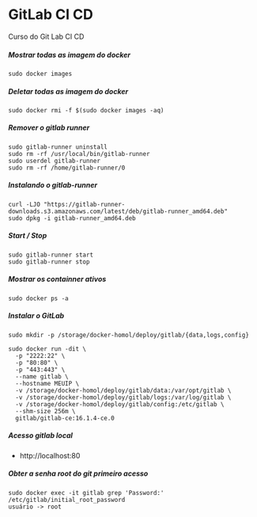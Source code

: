 # GitLab CI CD
Curso do Git Lab CI CD

##### Mostrar todas as imagem do docker 
    sudo docker images

##### Deletar todas as imagem do docker 
    sudo docker rmi -f $(sudo docker images -aq)

##### Remover o gitlab runner
    sudo gitlab-runner uninstall
    sudo rm -rf /usr/local/bin/gitlab-runner
    sudo userdel gitlab-runner
    sudo rm -rf /home/gitlab-runner/0
      
##### Instalando o gitlab-runner
    curl -LJO "https://gitlab-runner-downloads.s3.amazonaws.com/latest/deb/gitlab-runner_amd64.deb"
    sudo dpkg -i gitlab-runner_amd64.deb

##### Start / Stop
    sudo gitlab-runner start
    sudo gitlab-runner stop

##### Mostrar os containner ativos 
    sudo docker ps -a

##### Instalar o GitLab


    sudo mkdir -p /storage/docker-homol/deploy/gitlab/{data,logs,config}
    
    sudo docker run -dit \
      -p "2222:22" \
      -p "80:80" \
      -p "443:443" \
      --name gitlab \
      --hostname MEUIP \
      -v /storage/docker-homol/deploy/gitlab/data:/var/opt/gitlab \
      -v /storage/docker-homol/deploy/gitlab/logs:/var/log/gitlab \
      -v /storage/docker-homol/deploy/gitlab/config:/etc/gitlab \
      --shm-size 256m \
      gitlab/gitlab-ce:16.1.4-ce.0


##### Acesso gitlab local
- http://localhost:80

##### Obter a senha root do git primeiro acesso
    sudo docker exec -it gitlab grep 'Password:' /etc/gitlab/initial_root_password
    usuário -> root
